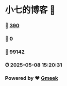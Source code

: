 # 小七的博客 :link:  
### :page_facing_up: [390](/tag.html) 
### :speech_balloon: 0 
### :hibiscus: 99142 
### :alarm_clock: 2025-05-08 15:20:31 
### Powered by :heart: [Gmeek](https://github.com/Meekdai/Gmeek)

